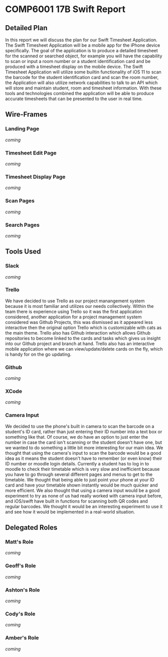 # COMP6001 17B Swift Report


## Detailed Plan
In this report we will discuss the plan for our Swift Timesheet Application. The Swift Timesheet Application will be a mobile app for the iPhone device specifically. The goal of the application is to produce a detailed timesheet for the scanned or searched object, for example you will have the capability to scan or input a room number or a student identification card and be produced with a timesheet display on the mobile device. The Swift Timesheet Application will utilize some builtin functionality of iOS 11 to scan the barcode for the student identification card and scan the room number, the Application will also utilize network capabilities to talk to an API which will store and maintain student, room and timesheet information. With these tools and technologies combined the application will be able to produce accurate timesheets that can be presented to the user in real time.

## Wire-Frames

### Landing Page
_coming_

### Timesheet Edit Page
_coming_

### Timesheet Display Page
_coming_

### Scan Pages
_coming_

### Search Pages
_coming_


## Tools Used

### Slack
_coming_

### Trello
We have decided to use Trello as our project manangement system because it is most familiar and utilizes our needs collectively. Within the team there is experience using Trello so it was the first application considered, another application for a project management system considered was Github Projects, this was dismissed as it appeared less interactive then the original option Trello which is customizable with cats as the main theme. Trello also has Github interaction which allows Github repositories to become linked to the cards and tasks which gives us insight into our Github project and branch at hand. Trello also has an interactive mobile application where we can view/update/delete cards on the fly, which is handy for on the go updating.

### Github
_coming_

### XCode
_coming_

### Camera Input
We decided to use the phone's built in camera to scan the barcode on a student's ID card, rather than just entering their ID number into a text box or something like that. Of course, we do have an option to just enter the number in case the card isn't scanning or the student doesn't have one, but we wanted to do something a little bit more interesting for our main idea. We thought that using the camera's input to scan the barcode would be a good idea as it means the student doesn't have to remember (or even know) their ID number or moodle login details. Currently a student has to log in to moodle to check their timetable which is very slow and inefficient because you have to go through several different pages and menus to get to the timetable. We thought that being able to just point your phone at your ID card and have your timetable shown instantly would be much quicker and more efficient. We also thought that using a camera input would be a good experiment to try as none of us had really worked with camera input before, and iOS/swift have built in functions for scanning both QR codes and regular barcodes. We thought it would be an interesting experiment to use it and see how it would be implemented in a real-world situation.


## Delegated Roles

### Matt's Role
_coming_

### Geoff's Role
_coming_

### Ashton's Role
_coming_

### Cody's Role
_coming_

### Amber's Role
_coming_
